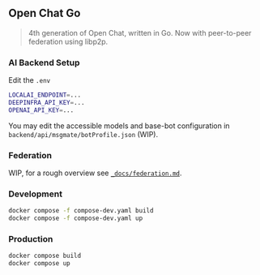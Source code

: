 ## Open Chat Go

> 4th generation of Open Chat, written in Go.
> Now with peer-to-peer federation using libp2p.

### AI Backend Setup

Edit the `.env`

```bash
LOCALAI_ENDPOINT=...
DEEPINFRA_API_KEY=...
OPENAI_API_KEY=...
```

You may edit the accessible models and base-bot configuration in `backend/api/msgmate/botProfile.json` (WIP).

### Federation

WIP, for a rough overview see [`_docs/federation.md`](_docs/federation.md).

### Development

```bash
docker compose -f compose-dev.yaml build
docker compose -f compose-dev.yaml up
```

### Production

```bash
docker compose build
docker compose up
```
